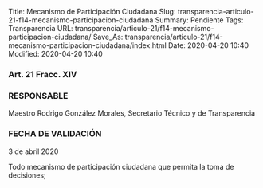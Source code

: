Title: Mecanismo de Participación Ciudadana
Slug: transparencia-articulo-21-f14-mecanismo-participacion-ciudadana
Summary: Pendiente
Tags: Transparencia
URL: transparencia/articulo-21/f14-mecanismo-participacion-ciudadana/
Save_As: transparencia/articulo-21/f14-mecanismo-participacion-ciudadana/index.html
Date: 2020-04-20 10:40
Modified: 2020-04-20 10:40



### Art. 21 Fracc. XIV

### RESPONSABLE

Maestro Rodrigo González Morales, Secretario Técnico y de Transparencia

### FECHA DE VALIDACIÓN

3 de abril 2020

Todo mecanismo de participación ciudadana que permita la toma de decisiones;

